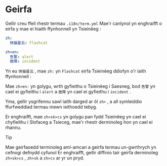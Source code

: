 # Geirfa

Gellir creu ffeil rhestr termau `.i18n/term.yml` Mae'r canlynol yn enghraifft o eirfa y mae ei hiaith ffynhonnell yn Tsieinëeg :

```yml
zh:
  快猫星云: Flashcat

zh>en:
  告警: alert
  故障: incident
```

Yn eu `快猫星云` , mae `zh:` yn `Flashcat` eirfa Tsieinëeg ddiofyn o'r iaith ffynhonnell :

Mae `zh>en:` yn golygu, wrth gyfieithu o Tsieinëeg i Saesneg, bod `告警` yn cael ei gyfieithu i `alert` a `故障` yn cael ei gyfieithu i `incident` .

Yma, gellir ysgrifennu sawl iaith darged ar ôl `zh>` , a all symleiddio ffurfweddiad termau mewn ieithoedd tebyg.

Er enghraifft, mae `zh>sk>cs` yn golygu pan fydd Tsieinëeg yn cael ei chyfieithu i Slofaceg a Tsieceg, mae'r rhestr derminoleg hon yn cael ei rhannu.

> [!TIP]
> Mae geirfaoedd terminoleg aml-amcan a geirfa termau un-gwrthrych yn cefnogi defnydd cyfunol Er enghraifft, gellir diffinio tair geirfa derminoleg `zh>sk>cs` , `zh>sk` a `zh>cs` ar yr un pryd.